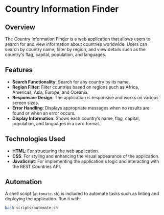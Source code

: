 # Country Information Finder

## Overview

The Country Information Finder is a web application that allows users to search for and view information about countries worldwide. Users can search by country name, filter by region, and view details such as the country's flag, capital, population, and languages.

## Features

- **Search Functionality**: Search for any country by its name.
- **Region Filter**: Filter countries based on regions such as Africa, Americas, Asia, Europe, and Oceania.
- **Responsive Design**: The application is responsive and works on various screen sizes.
- **Error Handling**: Displays appropriate messages when no results are found or when an error occurs.
- **Display Information**: Shows each country’s name, flag, capital, population, and languages in a card format.

## Technologies Used

- **HTML**: For structuring the web application.
- **CSS**: For styling and enhancing the visual appearance of the application.
- **JavaScript**: For implementing the application's logic and interacting with the REST Countries API.

## Automation

A shell script (`automate.sh`) is included to automate tasks such as linting and deploying the application.
Run it with:

```bash
bash scripts/automate.sh
